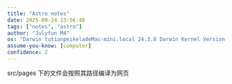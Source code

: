 ```yaml
---
title: "Astro notes"
date: 2025-09-24 13:56:48
tags: ["notes", "astro"]
author: "Julyfun M4"
os: "Darwin tutianpeikeladeMac-mini.local 24.3.0 Darwin Kernel Version 24.3.0: Thu Jan  2 20:22:58 PST 2025; root:xnu-11215.81.4~3/RELEASE_ARM64_T8132 arm64"
assume-you-know: [computer]
confidence: 2
---
```


src/pages 下的文件会按照其路径编译为网页

